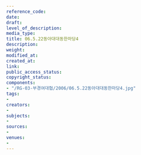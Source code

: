 ```yaml
---
reference_code: 
date: 
draft: 
level_of_description: 
media_type: 
title: 06.5.22동아대대동한마당4
description: 
weight: 
modified_at: 
created_at: 
link: 
public_access_status: 
copyright_status: 
components:
- "/RG-03-부경여대협/2006/06.5.22동아대대동한마당4.jpg"
tags:
- 
creators:
- 
subjects:
- 
sources:
- 
venues:
- 
---
```

